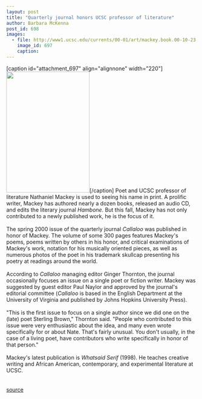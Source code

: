 ```yaml
---
layout: post
title: "Quarterly journal honors UCSC professor of literature"
author: Barbara McKenna
post_id: 698
images:
  - file: http://www1.ucsc.edu/currents/00-01/art/mackey.book.00-10-23.jpg
    image_id: 697
    caption: 
---
```


[caption id="attachment_697" align="alignnone" width="220"]<a href="http://localhost/mysite/wp-content/uploads/2000/10/mackey.book.00-10-23.jpg"><img class="size-full wp-image-697" src="http://localhost/mysite/wp-content/uploads/2000/10/mackey.book.00-10-23.jpg" alt="" width="220" height="320" /></a>[/caption]
Poet and UCSC professor of literature Nathaniel Mackey is used to seeing his name in print. A prolific writer, Mackey has authored nearly a dozen books, released an audio CD, and edits the literary journal <i>Hambone.</i> But this fall, Mackey has not only contributed to a newly published work, he is the focus of it.<br>
<br>
The spring 2000 issue of the quarterly journal <i>Callaloo</i> was published in honor of Mackey. The volume of some 300 pages features Mackey's poems, poems written by others in his honor, and critical examinations of Mackey's work, notation for his musically oriented pieces, as well as numerous photos of the poet in his trademark skullcap presenting his poetry at readings around the world.<br>
<br>
According to <i>Callaloo</i> managing editor Ginger Thornton, the journal occasionally focuses an issue on a single poet or fiction writer. Mackey was suggested by guest editor Paul Naylor and approved by the journal's editorial committee (<i>Callaloo</i> is based in the English Department at the University of Virginia and published by Johns Hopkins University Press).<br>
<br>
"This is the first issue to focus on a single author since we did one on the (late) poet Sterling Brown," Thornton said. "People who contributed to this issue were very enthusiastic about the idea, and many even wrote specifically for or about Nate. That's fairly unusual. You don't usually, in the case of a living poet, have contributors who write specifically in honor of that person."<br>
<br>
Mackey's latest publication is <i>Whatsaid Serif</i> (1998). He teaches creative writing and African American, contemporary, and experimental literature at UCSC.<br>
<br>
<br>
[source](http://www1.ucsc.edu/currents/00-01/10-23/mackey.html "Permalink to mackey")
